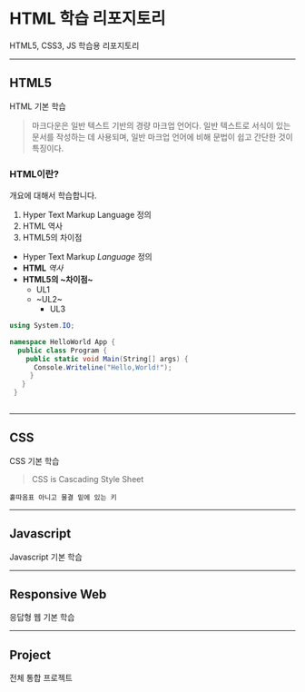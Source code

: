 # HTML 학습 리포지토리
HTML5, CSS3, JS 학습용 리포지토리

------------

## HTML5
HTML 기본 학습

> 마크다운은 일반 텍스트 기반의 경량 마크업 언어다. 일반 텍스트로 서식이 있는 문서를 작성하는 데 사용되며, 일반 마크업 언어에 비해 문법이 쉽고 간단한 것이 특징이다.

### HTML이란?
개요에 대해서 학습합니다.

1. Hyper Text Markup Language 정의
2. HTML 역사
3. HTML5의 차이점

- Hyper Text Markup *Language* 정의
- **HTML** *역사*
- **HTML5의 ~차이점~**
  - UL1
  - ~UL2~
      - UL3
     
```C#
using System.IO;

namespace HelloWorld App {
  public class Program {
    public static void Main(String[] args) {
      Console.Writeline("Hello,World!");
     }
   }
 }
      
```
    


---------------

## CSS
CSS 기본 학습

> CSS is Cascading Style Sheet

`홑따옴표 아니고 물결 밑에 있는 키`

----------------

## Javascript
Javascript 기본 학습

----------------

## Responsive Web
응답형 웹 기본 학습

-----------------

## Project
전체 통합 프로젝트
